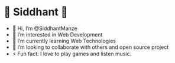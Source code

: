 # 🌻 Siddhant 🌻
- 👋 Hi, I’m @SiddhantManze
- 👀 I’m interested in Web Development
- 🌱 I’m currently learning Web Technologies
- 💞️ I’m looking to collaborate with others and open source project
- ⚡ Fun fact: I love to play games and listen music.

<!---
SiddhantManze/SiddhantManze is a ✨ special ✨ repository because its `README.md` (this file) appears on your GitHub profile.
You can click the Preview link to take a look at your changes.
--->
